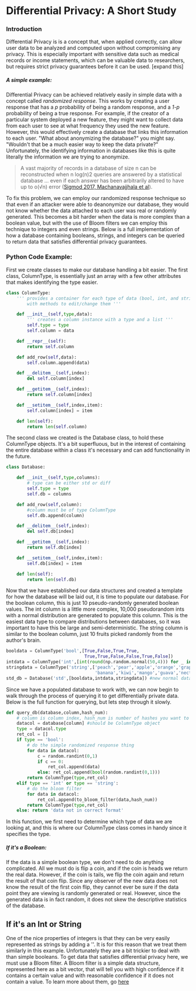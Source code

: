 # Differential Privacy: A Short Study

### Introduction

Differential Privacy is is a concept that, when applied correctly, can allow user data to be analyzed and computed upon without compromising any privacy. This is especially important with sensitive data such as medical records or income statements, which can be valuable data to researchers, but requires strict privacy guarantees before it can be used.
[expand this]

##### A simple example:

Differential Privacy can be achieved relatively easily in simple data with a concept called *randomized response*. This works by creating a user response that has a *p* probability of being a random response, and a *1-p* probability of being a true response. For example, if the creator of a particular system deployed a new feature, they might want to collect data from each user to see at what frequency they used the new feature. However, this would effectively create a database that links this information to each user. "What about anonymizing the database?" you might say. "Wouldn't that be a much easier way to keep the data private?" Unfortunately, the identifying information in databases like this is quite literally the information we are trying to anonymize.

>  A vast majority of records in a database of size n can be reconstructed when n log(n)2 queries are answered by a statistical database ... even if each answer has been arbitrarily altered to have up to o(√n) error ([Sigmod 2017, Machanavajjhala et al](http://sigmod2017.org/wp-content/uploads/2017/03/04-Differential-Privacy-in-the-wild-1.pdf)).

To fix this problem, we can employ our randomized response technique so that even if an attacker were able to deanonymize our database, they would not know whether the data attached to each user was real or randomly generated. This becomes a bit harder when the data is more complex than a boolean value, but with the use of Bloom filters we can employ this technique to integers and even strings. Below is a full implementation of how a database containing booleans, strings, and integers can be queried to return data that satisfies differential privacy guarantees.

### Python Code Example:

First we create classes to make our database handling a bit easier. The first class, ColumnType, is essentially just an array with a few other attributes that makes identifying the type easier.

```python
class ColumnType:
    ''' provides a container for each type of data (bool, int, and string)
        with methods to edit/change them '''

    def __init__(self,type,data):
        ''' creates a column instance with a type and a list '''
        self.type = type
        self.column = data

    def __repr__(self):
        return self.column

    def add_row(self,data):
        self.column.append(data)

    def __delitem__(self,index):
        del self.column[index]

    def __getitem__(self,index):
        return self.column[index]

    def __setitem__(self,index,item):
        self.column[index] = item

    def len(self):
        return len(self.column)
```

The second class we created is the Database class, to hold these ColumnType objects. It's a bit superfluous, but in the interest of containing the entire database within a class it's necessary and can add functionality in the future.

```python
class Database:

    def __init__(self,type,columns):
        # type can be either std or diff
        self.type = type
        self.db = columns

    def add_row(self,column):
        #column must be of type ColumnType
        self.db.append(column)

    def __delitem__(self,index):
        del self.db[index]

    def __getitem__(self,index):
        return self.db[index]

    def __setitem__(self,index,item):
        self.db[index] = item

    def len(self):
        return len(self.db)
```

Now that we have established our data structures and created a template for how the database will be laid out, it is time to populate our database. For the boolean column, this is just 10 pseudo-randomly generated boolean values. The int column is a little more complex, 10,000 pseudorandom ints with a normal distribution are generated to populate this column. This is the easiest data type to compare distributions between databases, so it was important to have this be large and semi-deterministic. The string column is similar to the boolean column, just 10 fruits picked randomly from the author's brain.

```python
booldata = ColumnType('bool',[True,False,True,True,
                              True,True,False,False,True,False])
intdata = ColumnType('int',[int(round(np.random.normal(50,4))) for _ in range(10000)])
stringdata = ColumnType('string',['peach','pear','apple','orange','grape',
                                  'banana','kiwi','mango','guava','nectarine'])
std_db = Database('std',[booldata,intdata,stringdata]) #new normal database
```

Since we have a populated database to work with, we can now begin to walk through the process of querying it to get differentially private data. Below is the full function for querying, but lets step through it slowly.

```python
def query_db(database,column,hash_num):
    # column is column index, hash_num is number of hashes you want to perform
    datacol = database[column] #should be ColumnType object
    type = datacol.type
    ret_col = []
    if type == 'bool':
        # do the simple randomized response thing
        for data in datacol:
            c = random.randint(0,1)
            if c == 0:
                ret_col.append(data)
            else: ret_col.append(bool(random.randint(0,1)))
        return ColumnType(type,ret_col)
    elif type == 'int' or type == 'string':
        # do the bloom filter
        for data in datacol:
            ret_col.append(to_bloom_filter(data,hash_num))
        return ColumnType(type,ret_col)
    else: return 'data not in correct format'
```
In this function, we first need to determine which type of data we are looking at, and this is where our ColumnType class comes in handy since it specifies the type.
##### If it's a Boolean:
If the data is a simple boolean type, we don't need to do anything complicated. All we must do is flip a coin, and if the coin is heads we return the real data. However, if the coin is tails, we flip the coin again and return the result of that coin flip. Since any observer of the new data does not know the result of the first coin flip, they cannot ever be sure if the data point they are viewing is randomly generated or real. However, since the generated data is in fact random, it does not skew the descriptive statistics of the database.
## If it's an Int or String
One of the nice properties of integers is that they can be very easily represented as strings by adding a ''. It is for this reason that we treat them similarly in this example. Unfortunately they are a bit trickier to deal with than simple booleans. To get data that satisfies differential privacy here, we must use a Bloom filter. A Bloom filter is a simple data structure, represented here as a bit vector, that will tell you with high confidence if it contains a certain value and with reasonable confidence if it does not contain a value.
To learn more about them, go [here](https://llimllib.github.io/bloomfilter-tutorial/)
